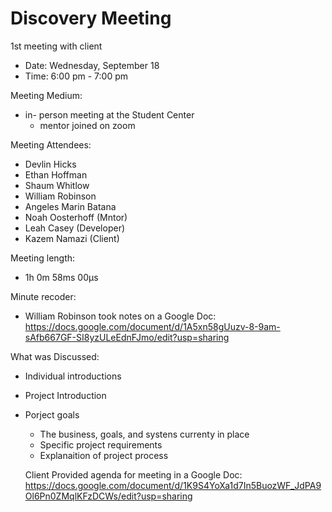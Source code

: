 # Discovery Meeting 
1st meeting with client
* Date: Wednesday, September 18
* Time: 6:00 pm - 7:00 pm

Meeting Medium:
* in- person meeting at the Student Center
  * mentor joined on zoom
    
Meeting Attendees:
* Devlin Hicks
* Ethan Hoffman
* Shaum Whitlow
* William Robinson
* Angeles Marin Batana
* Noah Oosterhoff (Mntor)
* Leah Casey (Developer)
* Kazem Namazi (Client)

Meeting length:
* 1h 0m 58ms 00µs

Minute recoder:
* William Robinson took notes on a Google Doc: https://docs.google.com/document/d/1A5xn58gUuzv-8-9am-sAfb667GF-SI8yzULeEdnFJmo/edit?usp=sharing  

What was Discussed:
- Individual introductions
- Project Introduction
- Porject goals
  - The business, goals, and systens currenty in place 
  - Specific project requirements
  - Explanaition of project process

  Client Provided agenda for meeting in a Google Doc: https://docs.google.com/document/d/1K9S4YoXa1d7In5BuozWF_JdPA9Ol6Pn0ZMqlKFzDCWs/edit?usp=sharing

  
